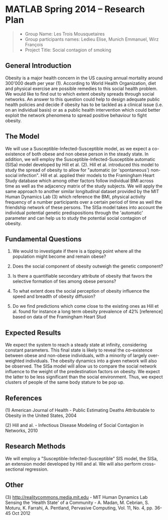 # MATLAB Spring 2014 – Research Plan

> * Group Name: Les Trois Mousquetaires
> * Group participants names: Ledieu Elise, Munich Emmanuel, Wirz François
> * Project Title: Social contagion of smoking

## General Introduction

Obesity is a major health concern in the US causing annual mortality around 300'000 death per year (1). According to World Health Organization, diet and physical exercise are possible remedies to this social health problem. We would like to find out to which extent obesity spreads through social networks. An answer to this question could help to design adequate public health policies and decide if obesity has to be tackled as a clinical issue (i.e. on an individual basis) or as a public health intervention which could better exploit the network phenomena to spread positive behaviour to fight obesity.

## The Model

We will use a Susceptible-Infected-Susceptible model, as we expect a co-existence of both obese and non obese person in the steady state. In addition,  we will employ the Susceptible-Infected-Susceptible automatic (SISa) model developed by Hill et al. (2). Hill et al. introduced this model to study the spread of obesity to allow for "automatic (or 'spontaneous') non-social infection". Hill et al. applied their models to the Framingham Heart Study database which among other factors follow individual BMI across time as well as the adjacency matrix of the study subjects. 
We will apply the same approach to another similar longitudinal dataset provided by the MIT Human Dynamics Lab (3) which reference the BMI, physical activity frequency of a number participants over a certain period of time as well the friendship network of these persons.
The SISa model takes into account the individual potential genetic predispositions through the 'automatic' parameter and can help us to study the potential social contagion of obesity.	

## Fundamental Questions

1)	We would to investigate if there is a tipping point where all the population might become and remain obese?

2)	Does the social component of obesity outweigh the genetic component?

3)	Is there a quantifiable secondary attribute of obesity that favors the selective formation of ties among obese persons?

4)	To what extent does the social perception of obesity influence the speed and breadth of obesity diffusion?

5)	Do we find predictions which come close to the existing ones as Hill et al. found for instance a long term obesity prevalence of 42% [reference] based on data of the Framingham Heart Stud

## Expected Results

We expect the system to reach a steady state at infinity, considering constant parameters. This final state is likely to reveal the co-existence between obese and non-obese individuals, with a minority of largely over-weighted individuals. The obesity dynamics into a given network will also be observed. 
The SISa model will allow us to compare the social network influence to the weight of the predestination factors on obesity. We expect the latter to be less significant than the social environment. Thus, we expect clusters of people of the same body stature to be pop up.

## References 

(1) American Journal of Health - Public  Estimating Deaths Attributable to Obesity in the United States, 2004

(2) Hill and al. - Infectious Disease Modeling of Social Contagion in Networks, 2010


## Research Methods

We will employ a "Susceptible-Infected-Susceptible" SIS model, the SISa, an extension model developed by Hill and al. We will also perform cross-sectional regression.


## Other

(3)  http://realitycommons.media.mit.edu - MIT Human Dynamics Lab
Sensing the 'Health State' of a Community - A. Madan, M. Cebrian, S. Moturu, K. Farrahi, A. Pentland, Pervasive Computing, Vol. 11, No. 4, pp. 36-45 Oct 2012

